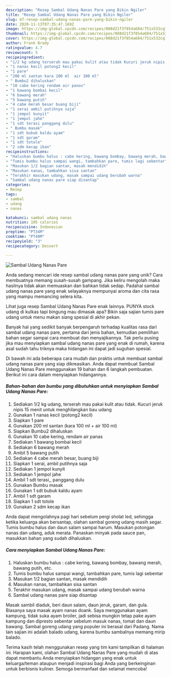 ```yaml
---
description: "Resep Sambal Udang Nanas Pare yang Bikin Ngiler"
title: "Resep Sambal Udang Nanas Pare yang Bikin Ngiler"
slug: 47-resep-sambal-udang-nanas-pare-yang-bikin-ngiler
date: 2020-11-13T07:35:47.169Z
image: https://img-global.cpcdn.com/recipes/088d21f3f854a684/751x532cq70/sambal-udang-nanas-pare-foto-resep-utama.jpg
thumbnail: https://img-global.cpcdn.com/recipes/088d21f3f854a684/751x532cq70/sambal-udang-nanas-pare-foto-resep-utama.jpg
cover: https://img-global.cpcdn.com/recipes/088d21f3f854a684/751x532cq70/sambal-udang-nanas-pare-foto-resep-utama.jpg
author: Frank Brady
ratingvalue: 4.7
reviewcount: 5
recipeingredient:
- "1/2 kg udang terserah mau pakai kulit atau tidak Kucuri jeruk nipis 15 menit untuk menghilangkan bau udang"
- "1 nanas kecil potong2 kecil"
- "1 pare"
- "200 ml santan kara 100 ml  air 100 ml"
- " Bumbu2 dihaluskan"
- "10 cabe kering rendam air panas"
- "1 bawang bombai kecil"
- "6 bawang merah"
- "5 bawang putih"
- "4 cabe merah besar buang biji"
- "1 serai ambil putihnya saja"
- "1 jempol kunyit"
- "1 jempol jahe"
- "1 sdt terasi panggang dulu"
- " Bumbu masak"
- "1 sdt bubuk kaldu ayam"
- "1 sdt garam"
- "1 sdt totole"
- "2 sdm kecap ikan"
recipeinstructions:
- "Haluskan bumbu halus : cabe kering, bawang bombay, bawang merah, bawang putih, etc."
- "Tumis bumbu halus sampai wangi, tambahkan pare, tumis lagi sebentar"
- "Masukan 1/2 bagian santan, masak mendidih"
- "Masukan nanas, tambahkan sisa santan"
- "Terakhir masukan udang, masak sampai udang berubah warna"
- "Sambal udang nanas pare siap disantap"
categories:
- Resep
tags:
- sambal
- udang
- nanas

katakunci: sambal udang nanas 
nutrition: 105 calories
recipecuisine: Indonesian
preptime: "PT34M"
cooktime: "PT40M"
recipeyield: "3"
recipecategory: Dessert

---
```



![Sambal Udang Nanas Pare](https://img-global.cpcdn.com/recipes/088d21f3f854a684/751x532cq70/sambal-udang-nanas-pare-foto-resep-utama.jpg)

Anda sedang mencari ide resep sambal udang nanas pare yang unik? Cara membuatnya memang susah-susah gampang. Jika keliru mengolah maka hasilnya tidak akan memuaskan dan bahkan tidak sedap. Padahal sambal udang nanas pare yang enak selayaknya mempunyai aroma dan cita rasa yang mampu memancing selera kita.

Lihat juga resep Sambal Udang Nanas Pare enak lainnya. PUNYA stock udang di kulkas tapi bingung mau dimasak apa? Bikin saja sajian tumis pare udang untuk menu makan siang spesial di akhir pekan.

Banyak hal yang sedikit banyak berpengaruh terhadap kualitas rasa dari sambal udang nanas pare, pertama dari jenis bahan, kemudian pemilihan bahan segar sampai cara membuat dan menyajikannya. Tak perlu pusing jika mau menyiapkan sambal udang nanas pare yang enak di rumah, karena asal sudah tahu triknya maka hidangan ini dapat jadi suguhan spesial.


Di bawah ini ada beberapa cara mudah dan praktis untuk membuat sambal udang nanas pare yang siap dikreasikan. Anda dapat membuat Sambal Udang Nanas Pare menggunakan 19 bahan dan 6 langkah pembuatan. Berikut ini cara dalam menyiapkan hidangannya.

<!--inarticleads1-->

##### Bahan-bahan dan bumbu yang dibutuhkan untuk menyiapkan Sambal Udang Nanas Pare:

1. Sediakan 1/2 kg udang, terserah mau pakai kulit atau tidak. Kucuri jeruk nipis 15 menit untuk menghilangkan bau udang
1. Gunakan 1 nanas kecil (potong2 kecil)
1. Siapkan 1 pare
1. Gunakan 200 ml santan (kara 100 ml + air 100 ml)
1. Siapkan  Bumbu2 dihaluskan
1. Gunakan 10 cabe kering, rendam air panas
1. Sediakan 1 bawang bombai kecil
1. Sediakan 6 bawang merah
1. Ambil 5 bawang putih
1. Sediakan 4 cabe merah besar, buang biji
1. Siapkan 1 serai, ambil putihnya saja
1. Sediakan 1 jempol kunyit
1. Sediakan 1 jempol jahe
1. Ambil 1 sdt terasi,, panggang dulu
1. Gunakan  Bumbu masak
1. Gunakan 1 sdt bubuk kaldu ayam
1. Ambil 1 sdt garam
1. Siapkan 1 sdt totole
1. Gunakan 2 sdm kecap ikan


Anda dapat mengolahnya pagi hari sebelum pergi sholat Ied, sehingga ketika keluarga akan bersantap, olahan sambal goreng udang masih segar. Tumis bumbu halus dan daun salam sampai harum. Masukan potongan nanas dan udang, aduk merata. Panaskan minyak pada sauce pan, masukkan bahan yang sudah dihaluskan. 

<!--inarticleads2-->

##### Cara menyiapkan Sambal Udang Nanas Pare:

1. Haluskan bumbu halus : cabe kering, bawang bombay, bawang merah, bawang putih, etc.
1. Tumis bumbu halus sampai wangi, tambahkan pare, tumis lagi sebentar
1. Masukan 1/2 bagian santan, masak mendidih
1. Masukan nanas, tambahkan sisa santan
1. Terakhir masukan udang, masak sampai udang berubah warna
1. Sambal udang nanas pare siap disantap


Masak sambil diaduk, beri daun salam, daun jeruk, garam, dan gula. Biasanya saya masak ayam nanas doank. Saya menggunakan ayam kampung, tidak suka ayam broiler, jadi sebisa mungkin tetap pake ayam kampung dan dipresto sebentar sebelum masuk nanas, tomat dan daun bawang. Sambal goreng udang yang populer ini berasal dari Padang. Nama lain sajian ini adalah balado udang, karena bumbu sambalnya memang mirip balado. 

Terima kasih telah menggunakan resep yang tim kami tampilkan di halaman ini. Harapan kami, olahan Sambal Udang Nanas Pare yang mudah di atas dapat membantu Anda menyiapkan hidangan yang enak untuk keluarga/teman ataupun menjadi inspirasi bagi Anda yang berkeinginan untuk berbisnis kuliner. Semoga bermanfaat dan selamat mencoba!
